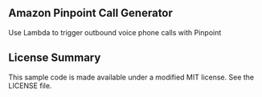 ## Amazon Pinpoint Call Generator

Use Lambda to trigger outbound voice phone calls with Pinpoint

## License Summary

This sample code is made available under a modified MIT license. See the LICENSE file.
